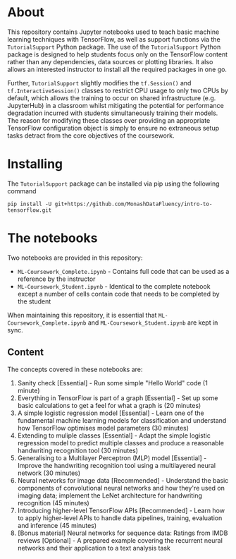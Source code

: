 # About
This repository contains Jupyter notebooks used to teach basic machine learning
techniques with TensorFlow, as well as support functions via the `TutorialSupport`
Python package. The use of the `TutorialSupport` Python package is designed to help
students focus only on the TensorFlow content rather than any dependencies, data
sources or plotting libraries. It also allows an interested instructor to install
all the required packages in one go.

Further, `TutorialSupport` slightly modifies the `tf.Session()` and
`tf.InteractiveSession()` classes to restrict CPU usage to only two CPUs by default,
which allows the training to occur on shared infrastructure (e.g. JupyterHub) in a
classroom whilst mitigating the potential for performance degradation incurred with
students simultaneously training their models. The reason for modifying these classes
over providing an appropriate TensorFlow configuration object is simply to ensure no
extraneous setup tasks detract from the core objectives of the coursework.

# Installing
The `TutorialSupport` package can be installed via pip using the following command
```
pip install -U git+https://github.com/MonashDataFluency/intro-to-tensorflow.git
```

# The notebooks
Two notebooks are provided in this repository:
* `ML-Coursework_Complete.ipynb` - Contains full code that can be used as a reference
by the instructor
* `ML-Coursework_Student.ipynb` - Identical to the complete notebook except a number of
cells contain code that needs to be completed by the student

When maintaining this repository, it is essential that `ML-Coursework_Complete.ipynb`
and `ML-Coursework_Student.ipynb` are kept in sync.

## Content
The concepts covered in these notebooks are:

1. Sanity check [Essential] -
Run some simple "Hello World" code (1 minute)
2. Everything in TensorFlow is part of a graph [Essential]  -
Set up some basic calculations to get a feel for what a graph is (20 minutes)
3. A simple logistic regression model [Essential] -
Learn one of the fundamental machine learning models for classification and understand how TensorFlow optimises model parameters (30 minutes)
4. Extending to muliple classes [Essential] -
Adapt the simple logistic regression model to predict multiple classes and produce a reasonable handwriting recognition tool (30 minutes)
5. Generalising to a Multilayer Perceptron (MLP) model [Essential] -
Improve the handwriting recognition tool using a multilayered neural network (30 minutes)
6. Neural networks for image data [Recommended] -
Understand the basic components of convolutional neural networks and how they're used on imaging data; implement the LeNet architecture for handwriting recognition (45 minutes)
7. Introducing higher-level TensorFlow APIs [Recommended] -
Learn how to apply higher-level APIs to handle data pipelines, training, evaluation and inference (45 minutes)
8. [Bonus material] Neural networks for sequence data: Ratings from IMDB reviews [Optional] -
A prepared example covering the recurrent neural networks and their application to a text analysis task
